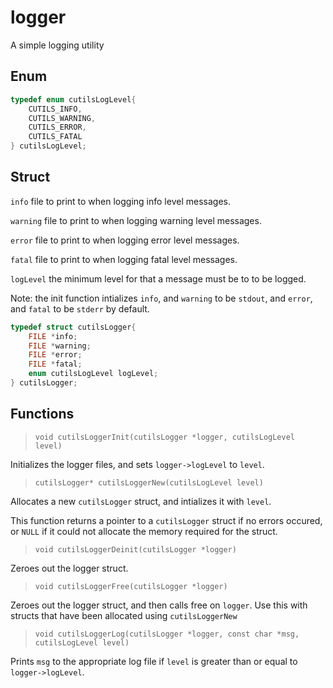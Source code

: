 # logger

A simple logging utility

## Enum

```c
typedef enum cutilsLogLevel{
	CUTILS_INFO,
	CUTILS_WARNING,
	CUTILS_ERROR,
	CUTILS_FATAL
} cutilsLogLevel;
```

## Struct

`info` file to print to when logging info level messages.

`warning` file to print to when logging warning level messages.

`error` file to print to when logging error level messages.

`fatal` file to print to when logging fatal level messages.

`logLevel` the minimum level for that a message must be to to be logged.

Note: the init function intializes `info`, and `warning` to be `stdout`, and `error`, and `fatal` to be `stderr` by default.

```c
typedef struct cutilsLogger{
	FILE *info;
	FILE *warning;
	FILE *error;
	FILE *fatal;
	enum cutilsLogLevel logLevel;
} cutilsLogger;
```

## Functions

>`void cutilsLoggerInit(cutilsLogger *logger, cutilsLogLevel level)`

Initializes the logger files, and sets `logger->logLevel` to `level`.

>`cutilsLogger* cutilsLoggerNew(cutilsLogLevel level)`

Allocates a new `cutilsLogger` struct, and intializes it with `level`.

This function returns a pointer to a `cutilsLogger` struct if no errors occured, or `NULL` if it could not allocate the memory required for the struct.

>`void cutilsLoggerDeinit(cutilsLogger *logger)`

Zeroes out the logger struct.

>`void cutilsLoggerFree(cutilsLogger *logger)`

Zeroes out the logger struct, and then calls free on `logger`. Use this with structs that have been allocated using `cutilsLoggerNew`

>`void cutilsLoggerLog(cutilsLogger *logger, const char *msg, cutilsLogLevel level)`

Prints `msg` to the appropriate log file if `level` is greater than or equal to `logger->logLevel`.

